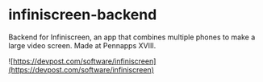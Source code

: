 # infiniscreen-backend
Backend for Infiniscreen, an app that combines multiple phones to make a large video screen. Made at Pennapps XVIII.

![https://devpost.com/software/infiniscreen](https://devpost.com/software/infiniscreen)
